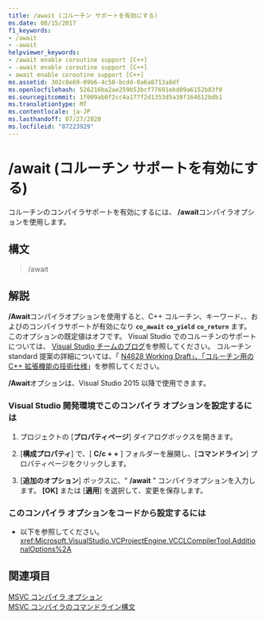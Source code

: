 ```yaml
---
title: /await (コルーチン サポートを有効にする)
ms.date: 08/15/2017
f1_keywords:
- /await
- -await
helpviewer_keywords:
- /await enable coroutine support [C++]
- -await enable coroutine support [C++]
- await enable coroutine support [C++]
ms.assetid: 302c8e69-09b6-4c58-bcdd-0a6a8713a8df
ms.openlocfilehash: 526216ba2ae259b53bcf77691ebd09a6152b83f0
ms.sourcegitcommit: 1f009ab0f2cc4a177f2d1353d5a38f164612bdb1
ms.translationtype: MT
ms.contentlocale: ja-JP
ms.lasthandoff: 07/27/2020
ms.locfileid: "87223929"
---
```

# <a name="await-enable-coroutine-support"></a>/await (コルーチン サポートを有効にする)

コルーチンのコンパイラサポートを有効にするには、 **/await**コンパイラオプションを使用します。

## <a name="syntax"></a>構文

> /await

## <a name="remarks"></a>解説

**/Await**コンパイラオプションを使用すると、C++ コルーチン、キーワード、、およびのコンパイラサポートが有効になり **`co_await`** **`co_yield`** **`co_return`** ます。 このオプションの既定値はオフです。 Visual Studio でのコルーチンのサポートについては、 [Visual Studio チームのブログ](https://devblogs.microsoft.com/cppblog/category/coroutine/)を参照してください。 コルーチン standard 提案の詳細については、「 [N4628 Working Draft」、「コルーチン用の C++ 拡張機能の技術仕様](https://wg21.link/n4628)」を参照してください。

**/Await**オプションは、Visual Studio 2015 以降で使用できます。

### <a name="to-set-this-compiler-option-in-the-visual-studio-development-environment"></a>Visual Studio 開発環境でこのコンパイラ オプションを設定するには

1. プロジェクトの [**プロパティページ**] ダイアログボックスを開きます。

1. [**構成プロパティ**] で、[ **C/c + +** ] フォルダーを展開し、[**コマンドライン**] プロパティページをクリックします。

1. [**追加のオプション**] ボックスに、" **/await** " コンパイラオプションを入力します。 **[OK]** または [**適用**] を選択して、変更を保存します。

### <a name="to-set-this-compiler-option-programmatically"></a>このコンパイラ オプションをコードから設定するには

- 以下を参照してください。<xref:Microsoft.VisualStudio.VCProjectEngine.VCCLCompilerTool.AdditionalOptions%2A>

## <a name="see-also"></a>関連項目

[MSVC コンパイラ オプション](compiler-options.md)<br/>
[MSVC コンパイラのコマンドライン構文](compiler-command-line-syntax.md)
